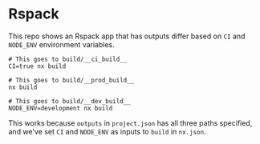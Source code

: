 # Rspack

This repo shows an Rspack app that has outputs differ based on `CI` and `NODE_ENV` environment variables.

```
# This goes to build/__ci_build__
CI=true nx build

# This goes to build/__prod_build__
nx build

# This goes to build/__dev_build__
NODE_ENV=development nx build
```

This works because `outputs` in `project.json` has all three paths specified, and we've set `CI` and `NODE_ENV` as inputs to `build` in `nx.json`.

